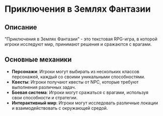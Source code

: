 # Приключения в Землях Фантазии

## Описание
"Приключения в Землях Фантазии" - это текстовая RPG-игра, в которой игроки исследуют мир, принимают решения и сражаются с врагами.

## Основные механики
- **Персонажи**: Игроки могут выбирать из нескольких классов персонажей, каждый со своими уникальными способностями.
- **Квесты**: Игроки получают квесты от NPC, которые требуют выполнения различных задач.
- **Боевая система**: Игроки могут сражаться с врагами, используя свои способности и стратегии.
- **Интерактивный мир**: Игроки могут исследовать различные локации и взаимодействовать с окружающей средой.
